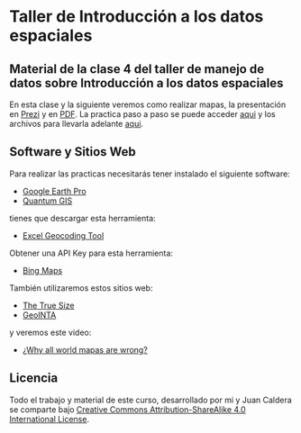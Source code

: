 # Taller de Introducción a los datos espaciales

## Material de la clase 4 del taller de manejo de datos sobre Introducción a los datos espaciales

  En esta clase y la siguiente veremos como realizar mapas, la presentación en [Prezi](https://prezi.com/9x1nwexskgjv/clase-5-taller-de-manejo-de-datos/) y en [PDF](https://github.com/yabellini/TallerManejoDeDatos/blob/master/clase4/Presentacion_Mapas.pdf).  La practica paso a paso se puede acceder [aqui](https://github.com/yabellini/TallerManejoDeDatos/blob/master/clase4/Curso%20Herramientas%20Libres%205.pdf) y los archivos para llevarla adelante [aqui](https://github.com/yabellini/TallerManejoDeDatos/blob/master/clase4/Lectores.xlsx).


## Software y Sitios Web

  Para realizar las practicas necesitarás tener instalado el siguiente software:
  
  * [Google Earth Pro](https://www.google.com/intl/es/earth/download/gep/agree.html)
  * [Quantum GIS](www.qgis.org)
  
  tienes que descargar esta herramienta:
  
  * [Excel Geocoding Tool](http://excelgeocodingtool.com/)
  
  Obtener una API Key para esta herramienta:
  * [Bing Maps](https://www.bingmapsportal.com/)
  
  También utilizaremos estos sitios web:
  * [The True Size](http://thetruesize.com)
  * [GeoINTA](http://www.geointa.inta.gob.ar/)

  y veremos este video:
  * [¿Why all world mapas are wrong?](https://www.youtube.com/watch?v=kIID5FDi2JQ#action=share)

## Licencia

 Todo el trabajo y material de este curso, desarrollado por mi y Juan Caldera se comparte bajo [Creative Commons Attribution-ShareAlike 4.0 International License](https://creativecommons.org/licenses/by-sa/4.0/deed.es_ES).
 

